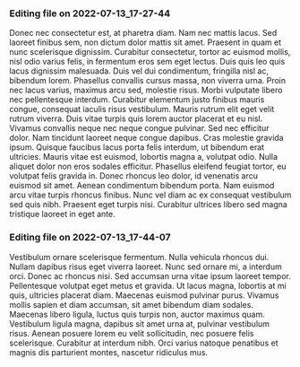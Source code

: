 

### Editing file on 2022-07-13_17-27-44

Donec nec consectetur est, at pharetra diam. Nam nec mattis lacus. Sed laoreet finibus sem, non dictum dolor mattis sit amet. Praesent in quam et nunc scelerisque dignissim. Curabitur consectetur, tortor ac euismod mollis, nisl odio varius felis, in fermentum eros sem eget lectus. Duis quis leo quis lacus dignissim malesuada. Duis vel dui condimentum, fringilla nisl ac, bibendum lorem. Phasellus convallis cursus massa, non viverra urna. Proin nec lacus varius, maximus arcu sed, molestie risus. Morbi vulputate libero nec pellentesque interdum. Curabitur elementum justo finibus mauris congue, consequat iaculis risus vestibulum. Mauris rutrum elit eget velit rutrum viverra. Duis vitae turpis quis lorem auctor placerat et eu nisl. Vivamus convallis neque nec neque congue pulvinar.
Sed nec efficitur dolor. Nam tincidunt laoreet neque congue dapibus. Cras molestie gravida ipsum. Quisque faucibus lacus porta felis interdum, ut bibendum erat ultricies. Mauris vitae est euismod, lobortis magna a, volutpat odio. Nulla aliquet dolor non eros sodales efficitur. Phasellus eleifend feugiat tortor, eu volutpat felis gravida in. Donec rhoncus leo dolor, id venenatis arcu euismod sit amet. Aenean condimentum bibendum porta. Nam euismod arcu vitae turpis rhoncus finibus. Nunc vel diam ac ex consequat vestibulum sed quis nibh. Praesent eget turpis nisi. Curabitur ultrices libero sed magna tristique laoreet in eget ante.




### Editing file on 2022-07-13_17-44-07

Vestibulum ornare scelerisque fermentum. Nulla vehicula rhoncus dui. Nullam dapibus risus eget viverra laoreet. Nunc sed ornare mi, a interdum orci. Donec ac rhoncus nisi. Sed accumsan urna vitae ipsum laoreet tempor. Pellentesque volutpat eget metus et gravida. Ut lacus magna, lobortis at mi quis, ultricies placerat diam. Maecenas euismod pulvinar purus. Vivamus mollis sapien et diam accumsan, sit amet bibendum diam sodales. Maecenas libero ligula, luctus quis turpis non, auctor maximus quam. Vestibulum ligula magna, dapibus sit amet urna at, pulvinar vestibulum risus. Aenean posuere lorem eu velit sollicitudin, nec posuere felis scelerisque. Curabitur at interdum nibh. Orci varius natoque penatibus et magnis dis parturient montes, nascetur ridiculus mus.


